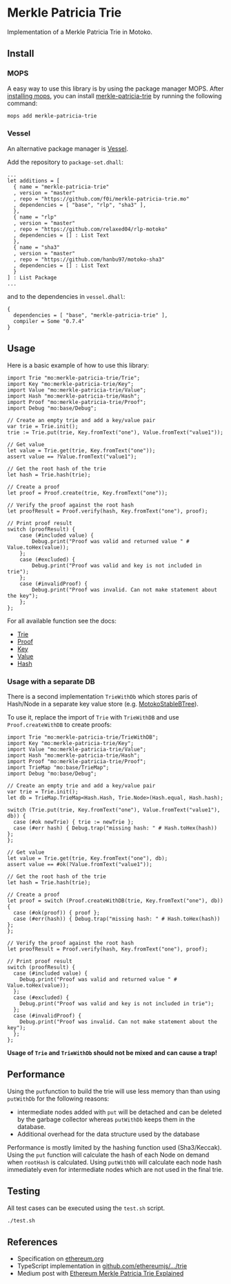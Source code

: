 # Merkle Patricia Trie

Implementation of a Merkle Patricia Trie in Motoko.

## Install

### MOPS

A easy way to use this library is by using the package manager MOPS.
After [installing mops](https://mops.one/docs/install), you can install [merkle-patricia-trie](https://mops.one/merkle-patricia-trie) by running the following command:

```bash
mops add merkle-patricia-trie
```

### Vessel

An alternative package manager is [Vessel](https://github.com/dfinity/vessel).

Add the repository to `package-set.dhall`:

```dhall
...
let additions = [
  { name = "merkle-patricia-trie"
  , version = "master"
  , repo = "https://github.com/f0i/merkle-patricia-trie.mo"
  , dependencies = [ "base", "rlp", "sha3" ],
  },
  { name = "rlp"
  , version = "master"
  , repo = "https://github.com/relaxed04/rlp-motoko"
  , dependencies = [] : List Text
  },
  { name = "sha3"
  , version = "master"
  , repo = "https://github.com/hanbu97/motoko-sha3"
  , dependencies = [] : List Text
  }
] : List Package
...
```

and to the dependencies in `vessel.dhall`:

```dhall
{
  dependencies = [ "base", "merkle-patricia-trie" ],
  compiler = Some "0.7.4"
}
```

## Usage

Here is a basic example of how to use this library:

```mo
import Trie "mo:merkle-patricia-trie/Trie";
import Key "mo:merkle-patricia-trie/Key";
import Value "mo:merkle-patricia-trie/Value";
import Hash "mo:merkle-patricia-trie/Hash";
import Proof "mo:merkle-patricia-trie/Proof";
import Debug "mo:base/Debug";

// Create an empty trie and add a key/value pair
var trie = Trie.init();
trie := Trie.put(trie, Key.fromText("one"), Value.fromText("value1"));

// Get value
let value = Trie.get(trie, Key.fromText("one"));
assert value == ?Value.fromText("value1");

// Get the root hash of the trie
let hash = Trie.hash(trie);

// Create a proof
let proof = Proof.create(trie, Key.fromText("one"));

// Verify the proof against the root hash
let proofResult = Proof.verify(hash, Key.fromText("one"), proof);

// Print proof result
switch (proofResult) {
    case (#included value) {
        Debug.print("Proof was valid and returned value " # Value.toHex(value));
    };
    case (#excluded) {
        Debug.print("Proof was valid and key is not included in trie");
    };
    case (#invalidProof) {
        Debug.print("Proof was invalid. Can not make statement about the key");
    };
};
```

For all available function see the docs:

- [Trie](docs/Trie.adoc)
- [Proof](docs/Proof.adoc)
- [Key](docs/Key.adoc)
- [Value](docs/Value.adoc)
- [Hash](docs/Hash.adoc)


### Usage with a separate DB

There is a second implementation `TrieWithDb` which stores paris of Hash/Node in a separate key value store (e.g. [MotokoStableBTree](https://github.com/sardariuss/MotokoStableBTree)).

To use it, replace the import of `Trie` with `TrieWithDB` and use `Proof.createWithDB` to create proofs:

```mo
import Trie "mo:merkle-patricia-trie/TrieWithDB";
import Key "mo:merkle-patricia-trie/Key";
import Value "mo:merkle-patricia-trie/Value";
import Hash "mo:merkle-patricia-trie/Hash";
import Proof "mo:merkle-patricia-trie/Proof";
import TrieMap "mo:base/TrieMap";
import Debug "mo:base/Debug";

// Create an empty trie and add a key/value pair
var trie = Trie.init();
let db = TrieMap.TrieMap<Hash.Hash, Trie.Node>(Hash.equal, Hash.hash);

switch (Trie.put(trie, Key.fromText("one"), Value.fromText("value1"), db)) {
  case (#ok newTrie) { trie := newTrie };
  case (#err hash) { Debug.trap("missing hash: " # Hash.toHex(hash)) };
};

// Get value
let value = Trie.get(trie, Key.fromText("one"), db);
assert value == #ok(?Value.fromText("value1"));

// Get the root hash of the trie
let hash = Trie.hash(trie);

// Create a proof
let proof = switch (Proof.createWithDB(trie, Key.fromText("one"), db)) {
  case (#ok(proof)) { proof };
  case (#err(hash)) { Debug.trap("missing hash: " # Hash.toHex(hash)) };
};

// Verify the proof against the root hash
let proofResult = Proof.verify(hash, Key.fromText("one"), proof);

// Print proof result
switch (proofResult) {
  case (#included value) {
    Debug.print("Proof was valid and returned value " # Value.toHex(value));
  };
  case (#excluded) {
    Debug.print("Proof was valid and key is not included in trie");
  };
  case (#invalidProof) {
    Debug.print("Proof was invalid. Can not make statement about the key");
  };
};

```

**Usage of `Trie` and `TrieWithDb` should not be mixed and can cause a trap!**

## Performance

Using the `put`function to build the trie will use less memory than than using `putWithDb` for the following reasons:

- intermediate nodes added with `put` will be detached and can be deleted by the garbage collector whereas `putWithDb` keeps them in the database.
- Additional overhead for the data structure used by the database

Performance is mostly limited by the hashing function used (Sha3/Keccak). Using the `put` function will calculate the hash of each Node on demand when `rootHash` is calculated. Using `putWithDb` will calculate each node hash immediately even for intermediate nodes which are not used in the final trie.

## Testing

All test cases can be executed using the `test.sh` script.

```bash
./test.sh
```

## References

- Specification on [ethereum.org](https://ethereum.org/en/developers/docs/data-structures-and-encoding/patricia-merkle-trie/)
- TypeScript implementation in [github.com/ethereumjs/.../trie](https://github.com/ethereumjs/ethereumjs-monorepo/tree/master/packages/trie)
- Medium post with  [Ethereum Merkle Patricia Trie Explained](https://medium.com/@chiqing/merkle-patricia-trie-explained-ae3ac6a7e123)
